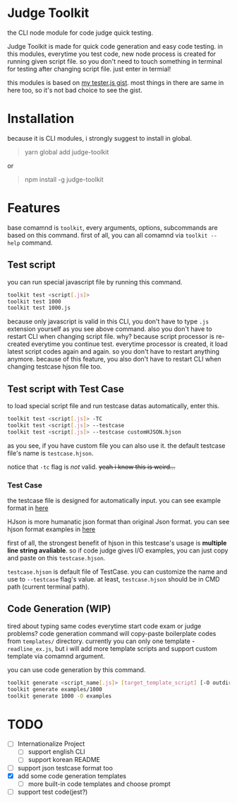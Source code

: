 # Judge Toolkit

the CLI node module for code judge quick testing.

Judge Toolkit is made for quick code generation and easy code testing.
in this modules, everytime you test code, new node process is created for running given script file. so you don't need to touch something in terminal for testing after changing script file. just enter in termial!

this modules is based on [my tester.js gist](https://gist.github.com/Sharlottes/b2332b88695d11686dab5b9248c433da). most things in there are same in here too, so it's not bad choice to see the gist.

# Installation

because it is CLI modules, i strongly suggest to install in global.

> yarn global add judge-toolkit

or

> npm install -g judge-toolkit

# Features

base comamnd is `toolkit`, every arguments, options, subcommands are based on this command.
first of all, you can all comamnd via `toolkit --help` command.

## Test script

you can run special javascript file by running this command.

```bash
toolkit test <script[.js]>
toolkit test 1000
toolkit test 1000.js
```

because only javascript is valid in this CLI, you don't have to type `.js` extension yourself as you see above command.
also you don't have to restart CLI when changing script file. why? because script processor is re-created everytime you continue test.
everytime processor is created, it load latest script codes again and again. so you don't have to restart anything anymore.
because of this feature, you also don't have to restart CLI when changing testcase hjson file too.

## Test script with Test Case

to load special script file and run testcase datas automatically, enter this.

```bash
toolkit test <script[.js]> -TC
toolkit test <script[.js]> --testcase
toolkit test <script[.js]> --testcase customHJSON.hjson
```

as you see, if you have custom file you can also use it.
the default testcase file's name is `testcase.hjson`.

notice that `-tc` flag is _not_ valid. ~~yeah i know this is weird...~~

### Test Case

the testcase file is designed for automatically input.
you can see example format in [here](https://github.com/Sharlottes/judgekit/blob/master/examples/testcase.hjson)

HJson is more humanatic json format than original Json format. you can see hjson format examples in [here](https://hjson.github.io/try.html)

first of all, the strongest benefit of hjson in this testcase's usage is **multiple line string avaliable**. so if code judge gives I/O examples, you can just copy and paste on this `testcase.hjson`.

`testcase.hjson` is default file of TestCase. you can customize the name and use to `--testcase` flag's value. at least, `testcase.hjson` should be in CMD path (current terminal path).

## Code Generation (WIP)

tired about typing same codes everytime start code exam or judge problems?
code generation command will copy-paste boilerplate codes from `templates/` directory.
currently you can only one template - `readline_ex.js`, but i will add more template scripts and support custom template via comamnd argument.

you can use code generation by this command.

```bash
toolkit generate <script_name[.js]> [target_template_script] [-O outdir]
toolkit generate examples/1000
toolkit generate 1000 -O examples
```

# TODO

- [ ] Internationalize Project
  - [ ] support english CLI
  - [ ] support korean README
- [ ] support json testcase format too
- [x] add some code generation templates
  - [ ] more built-in code templates and choose prompt
- [ ] support test code(jest?)
